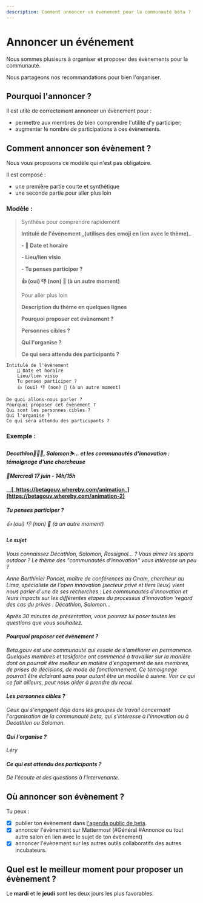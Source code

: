 ```yaml
---
description: Comment annoncer un évènement pour la communauté bêta ?
---
```


# Annoncer un événement

Nous sommes plusieurs à organiser et proposer des évènements pour la communauté.

Nous partageons nos recommandations pour bien l'organiser.

## Pourquoi l'annoncer ?

Il est utile de correctement annoncer un évènement pour :

* permettre aux membres de bien comprendre l'utilité d'y participer;
* augmenter le nombre de participations à ces évènements.

## Comment annoncer son évènement ?

Nous vous proposons ce modèle qui n'est pas obligatoire.

Il est composé :

* une première partie courte et synthétique
* une seconde partie pour aller plus loin

### Modèle :

> Synthèse pour comprendre rapidement
>
> **Intitulé de l'évènement **_**(utilises des emoji en lien avec le thème)**_
>
> **- 📆 Date et horaire**
>
> **- Lieu/lien visio**
>
> **- Tu penses participer ?**
>
> **👍 (oui) 👎 (non) 📅 (à un autre moment)**
>
> Pour aller plus loin
>
> **Description du thème en quelques lignes**
>
> **Pourquoi proposer cet évènement ?**
>
> **Personnes cibles ?**
>
> **Qui l'organise ?**
>
> **Ce qui sera attendu des participants ?**

```
Intitulé de l'évènement
    📆 Date et horaire
    Lieu/lien visio
    Tu penses participer ?
    👍 (oui) 👎 (non) 📅 (à un autre moment)

De quoi allons-nous parler ?
Pourquoi proposer cet évènement ?
Qui sont les personnes cibles ?
Qui l'organise ?
Ce qui sera attendu des participants ?
```

### Exemple :

#### _Decathlon🏄🏾‍♀️, Salomon⛷... et les communautés d'innovation : témoignage d'une chercheuse_

#### _📆Mercredi 17 juin - 14h/15h_

#### \_\_[_https://betagouv.whereby.com/animation_](https://betagouv.whereby.com/animation-2)

#### _Tu penses participer ?_

_👍 (oui) 👎 (non) 📅 (à un autre moment)_

#### _Le sujet_

_Vous connaissez Décathlon, Salomon, Rossignol... ? Vous aimez les sports outdoor ? Le thème des "communautés d'innovation" vous intéresse un peu ?_

_Anne Berthinier Poncet, maître de conférences au Cnam, chercheur au Lirsa, spécialiste de l'open innovation (secteur privé et tiers lieux) vient nous parler d'une de ses recherches : Les communautés d’innovation et leurs impacts sur les différentes étapes du processus d’innovation 'regard des cas du privés : Décathlon, Salomon..._

_Après 30 minutes de présentation, vous pourrez lui poser toutes les questions que vous souhaitez._

#### _Pourquoi proposer cet évènement ?_

_Beta.gouv est une communauté qui essaie de s'améliorer en permanence. Quelques membres et taskforce ont commencé à travailler sur la manière dont on pourrait être meilleur en matière d'engagement de ses membres, de prises de décisions, de mode de fonctionnement. Ce témoignage pourrait être éclairant sans pour autant être un modèle à suivre. Voir ce qui ce fait ailleurs, peut nous aider à prendre du recul._

#### _Les personnes cibles ?_

_Ceux qui s'engagent déjà dans les groupes de travail concernant l'organisation de la communauté beta, qui s'intéresse à l'innovation ou à Decathlon ou Salomon._

#### _Qui l'organise ?_

_Léry_

#### _Ce qui est attendu des participants ?_

_De l'écoute et des questions à l'intervenante._

## Où annoncer son évènement ?

Tu peux :

* [x] publier ton évènement dans [l'agenda public de beta](https://calendar.google.com/calendar/u/0/embed?src=0ieonqap1r5jeal5ugeuhoovlg@group.calendar.google.com\&ctz=Europe/Paris).
* [x] annoncer l'évènement sur Mattermost (#Général #Annonce ou tout autre salon en lien avec le sujet de ton évènement)
* [x] annoncer l'évènement sur les autres outils collaboratifs des autres incubateurs.

## Quel est le meilleur moment pour proposer un évènement ?

Le **mardi** et le **jeudi** sont les deux jours les plus favorables.
